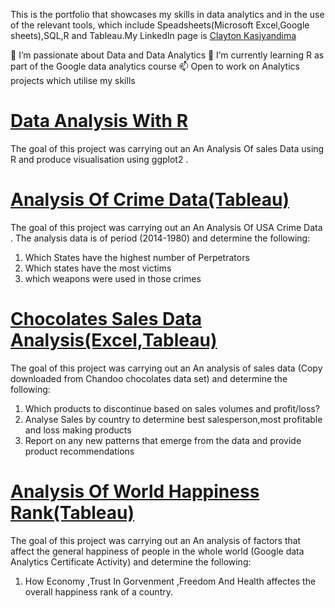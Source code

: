This is the portfolio that showcases my skills in data analytics and in the use of the relevant tools, which include   Speadsheets(Microsoft Excel,Google sheets),SQL,R and Tableau.My LinkedIn page is  [Clayton Kasiyandima](https://www.linkedin.com/in/clayton-kasiyandima-95022861/)

👀 I’m passionate about Data and Data Analytics
🌱 I’m currently learning  R as part of the Google data analytics course 
📫 Open to work on Analytics projects which utilise my skills


#  [Data Analysis With R ](https://github.com/claykays/Data-Analysis-With-R)

The goal of this project was carrying out an An Analysis Of sales Data using R  and produce visualisation using ggplot2 . 

#  [Analysis Of Crime Data(Tableau) ](https://github.com/claykays/Chocolate-Sales-Analytics)

The goal of this project was carrying out an An Analysis Of USA Crime Data . The analysis data is of period (2014-1980) and determine the following:

1)	Which States have the highest number of Perpetrators
2)	Which states have the most victims	
3)	which weapons were used in those crimes 


#  [Chocolates Sales Data Analysis(Excel,Tableau)](https://github.com/claykays/Chocolate-Sales-Analytics)

The goal of this project was carrying out an An analysis of sales data (Copy downloaded from Chandoo chocolates data set) and determine the following:

1)	Which products to discontinue based on sales volumes and profit/loss?
2)	Analyse Sales by country to determine best salesperson,most profitable and loss making products	
3)	Report on any new patterns that emerge from the data and provide product recommendations		



#  [Analysis Of World Happiness Rank(Tableau)](https://github.com/claykays/World-Happines-Score)

The goal of this project was carrying out an An analysis of factors that affect the general happiness of people in the whole world (Google data Analytics Certificate Activity) and determine the following:

1)	How Economy ,Trust In Gorvenment ,Freedom  And Health affectes the overall happiness rank of a country.



<!---
claykays/claykays is a ✨ special ✨ repository because its `README.md` (this file) appears on your GitHub profile.
You can click the Preview link to take a look at your changes.
--->
